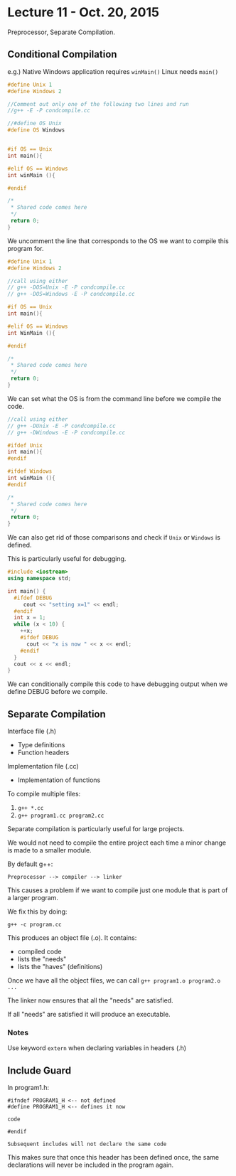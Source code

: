 # Lecture 11 - Oct. 20, 2015

Preprocessor, Separate Compilation.

## Conditional Compilation

e.g.)
Native Windows application requires `winMain()`
Linux needs `main()`

```cpp
#define Unix 1
#define Windows 2

//Comment out only one of the following two lines and run
//g++ -E -P condcompile.cc

//#define OS Unix 
#define OS Windows


#if OS == Unix
int main(){ 

#elif OS == Windows 
int winMain (){

#endif

/*
 * Shared code comes here
 */
 return 0;
}
```

We uncomment the line that corresponds to the OS we want to compile this program for.

```cpp
#define Unix 1
#define Windows 2

//call using either
// g++ -DOS=Unix -E -P condcompile.cc
// g++ -DOS=Windows -E -P condcompile.cc

#if OS == Unix
int main(){ 

#elif OS == Windows 
int WinMain (){

#endif

/*
 * Shared code comes here
 */
 return 0;
}
```

We can set what the OS is from the command line before we compile the code.

```cpp
//call using either
// g++ -DUnix -E -P condcompile.cc
// g++ -DWindows -E -P condcompile.cc

#ifdef Unix 
int main(){ 
#endif

#ifdef Windows 
int winMain (){
#endif

/*
 * Shared code comes here
 */
 return 0;
}
```

We can also get rid of those comparisons and check if `Unix` or `Windows` is defined.

This is particularly useful for debugging.

```cpp
#include <iostream>
using namespace std;

int main() {
  #ifdef DEBUG    
     cout << "setting x=1" << endl;  
  #endif
  int x = 1;
  while (x < 10) {
    ++x;
    #ifdef DEBUG
      cout << "x is now " << x << endl;
    #endif
  }
  cout << x << endl;
}
```

We can conditionally compile this code to have debugging output when we define DEBUG before we compile.

## Separate Compilation

Interface file (.h)

* Type definitions
* Function headers

Implementation file (.cc)

* Implementation of functions

To compile multiple files:

1. `g++ *.cc`
2. `g++ program1.cc program2.cc`

Separate compilation is particularly useful for large projects.

We would not need to compile the entire project each time a minor change is made to a smaller module.

By default g++:

`Preprocessor --> compiler --> linker`

This causes a problem if we want to compile just one module that is part of a larger program.

We fix this by doing:

`g++ -c program.cc`

This produces an object file (.o). It contains:

* compiled code
* lists the "needs"
* lists the "haves" (definitions)

Once we have all the object files, we can call `g++ program1.o program2.o ...`

The linker now ensures that all the "needs" are satisfied.

If all "needs" are satisfied it will produce an executable.

### Notes

Use keyword `extern` when declaring variables in headers (.h)

## Include Guard

In program1.h:
```
#ifndef PROGRAM1_H <-- not defined
#define PROGRAM1_H <-- defines it now

code

#endif

Subsequent includes will not declare the same code
```

This makes sure that once this header has been defined once, the same declarations will never be included in the program again.
